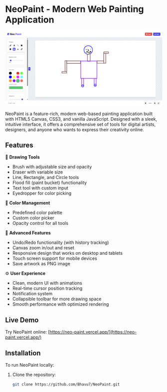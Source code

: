 # NeoPaint - Modern Web Painting Application

![NeoPaint Screenshot](images/Screenshot.png)

NeoPaint is a feature-rich, modern web-based painting application built with HTML5 Canvas, CSS3, and vanilla JavaScript. Designed with a sleek, intuitive interface, it offers a comprehensive set of tools for digital artists, designers, and anyone who wants to express their creativity online.

## Features

🎨 **Drawing Tools**
- Brush with adjustable size and opacity
- Eraser with variable size
- Line, Rectangle, and Circle tools
- Flood fill (paint bucket) functionality
- Text tool with custom input
- Eyedropper for color picking

🌈 **Color Management**
- Predefined color palette
- Custom color picker
- Opacity control for all tools

🔄 **Advanced Features**
- Undo/Redo functionality (with history tracking)
- Canvas zoom in/out and reset
- Responsive design that works on desktop and tablets
- Touch screen support for mobile devices
- Save artwork as PNG image

⚙️ **User Experience**
- Clean, modern UI with animations
- Real-time cursor position tracking
- Notification system
- Collapsible toolbar for more drawing space
- Smooth performance with optimized rendering

## Live Demo

Try NeoPaint online: [https://neo-paint.vercel.app/](https://neo-paint.vercel.app/)

## Installation

To run NeoPaint locally:

1. Clone the repository:
   ```bash
   git clone https://github.com/Bhavu7/NeoPaint.git